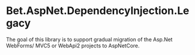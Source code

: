 # Bet.AspNet.DependencyInjection.Legacy

The goal of this library is to support gradual migration of the Asp.Net WebForms/ MVC5 or WebApi2 projects to AspNetCore.